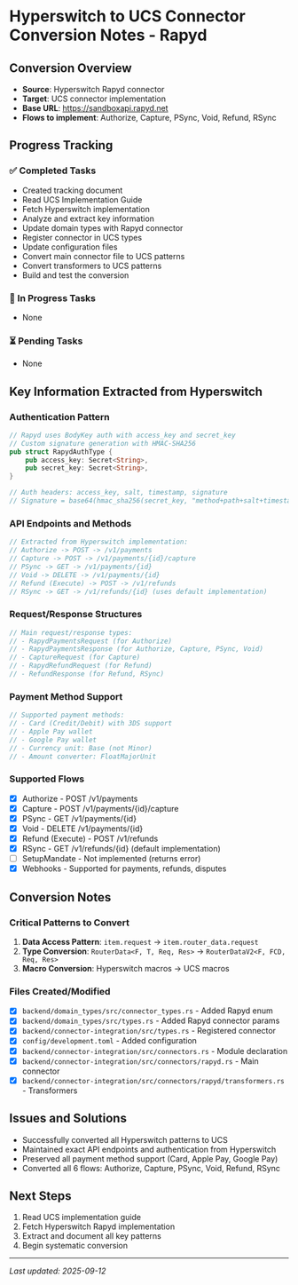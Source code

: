 # Hyperswitch to UCS Connector Conversion Notes - Rapyd

## Conversion Overview
- **Source**: Hyperswitch Rapyd connector
- **Target**: UCS connector implementation
- **Base URL**: https://sandboxapi.rapyd.net
- **Flows to implement**: Authorize, Capture, PSync, Void, Refund, RSync

## Progress Tracking

### ✅ Completed Tasks
- Created tracking document
- Read UCS Implementation Guide
- Fetch Hyperswitch implementation
- Analyze and extract key information
- Update domain types with Rapyd connector
- Register connector in UCS types
- Update configuration files
- Convert main connector file to UCS patterns
- Convert transformers to UCS patterns
- Build and test the conversion

### 🔄 In Progress Tasks
- None

### ⏳ Pending Tasks
- None

## Key Information Extracted from Hyperswitch

### Authentication Pattern
```rust
// Rapyd uses BodyKey auth with access_key and secret_key
// Custom signature generation with HMAC-SHA256
pub struct RapydAuthType {
    pub access_key: Secret<String>,
    pub secret_key: Secret<String>,
}

// Auth headers: access_key, salt, timestamp, signature
// Signature = base64(hmac_sha256(secret_key, "method+path+salt+timestamp+access_key+secret_key+body"))
```

### API Endpoints and Methods
```rust
// Extracted from Hyperswitch implementation:
// Authorize -> POST -> /v1/payments
// Capture -> POST -> /v1/payments/{id}/capture  
// PSync -> GET -> /v1/payments/{id}
// Void -> DELETE -> /v1/payments/{id}
// Refund (Execute) -> POST -> /v1/refunds
// RSync -> GET -> /v1/refunds/{id} (uses default implementation)
```

### Request/Response Structures
```rust
// Main request/response types:
// - RapydPaymentsRequest (for Authorize)
// - RapydPaymentsResponse (for Authorize, Capture, PSync, Void)
// - CaptureRequest (for Capture)
// - RapydRefundRequest (for Refund)
// - RefundResponse (for Refund, RSync)
```

### Payment Method Support
```rust
// Supported payment methods:
// - Card (Credit/Debit) with 3DS support
// - Apple Pay wallet
// - Google Pay wallet
// - Currency unit: Base (not Minor)
// - Amount converter: FloatMajorUnit
```

### Supported Flows
- [x] Authorize - POST /v1/payments
- [x] Capture - POST /v1/payments/{id}/capture
- [x] PSync - GET /v1/payments/{id}
- [x] Void - DELETE /v1/payments/{id}
- [x] Refund (Execute) - POST /v1/refunds
- [x] RSync - GET /v1/refunds/{id} (default implementation)
- [ ] SetupMandate - Not implemented (returns error)
- [x] Webhooks - Supported for payments, refunds, disputes

## Conversion Notes

### Critical Patterns to Convert
1. **Data Access Pattern**: `item.request` → `item.router_data.request`
2. **Type Conversion**: `RouterData<F, T, Req, Res>` → `RouterDataV2<F, FCD, Req, Res>`
3. **Macro Conversion**: Hyperswitch macros → UCS macros

### Files Created/Modified
- [x] `backend/domain_types/src/connector_types.rs` - Added Rapyd enum
- [x] `backend/domain_types/src/types.rs` - Added Rapyd connector params
- [x] `backend/connector-integration/src/types.rs` - Registered connector
- [x] `config/development.toml` - Added configuration
- [x] `backend/connector-integration/src/connectors.rs` - Module declaration
- [x] `backend/connector-integration/src/connectors/rapyd.rs` - Main connector
- [x] `backend/connector-integration/src/connectors/rapyd/transformers.rs` - Transformers

## Issues and Solutions
- Successfully converted all Hyperswitch patterns to UCS
- Maintained exact API endpoints and authentication from Hyperswitch
- Preserved all payment method support (Card, Apple Pay, Google Pay)
- Converted all 6 flows: Authorize, Capture, PSync, Void, Refund, RSync

## Next Steps
1. Read UCS implementation guide
2. Fetch Hyperswitch Rapyd implementation
3. Extract and document all key patterns
4. Begin systematic conversion

---
*Last updated: 2025-09-12*